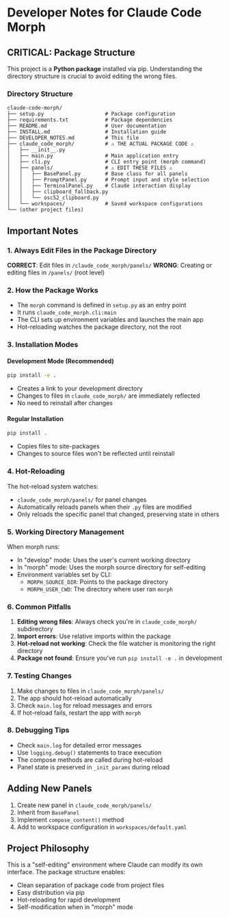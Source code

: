# Developer Notes for Claude Code Morph

## CRITICAL: Package Structure

This project is a **Python package** installed via pip. Understanding the directory structure is crucial to avoid editing the wrong files.

### Directory Structure

```
claude-code-morph/
├── setup.py                    # Package configuration
├── requirements.txt            # Package dependencies
├── README.md                   # User documentation
├── INSTALL.md                  # Installation guide
├── DEVELOPER_NOTES.md          # This file
├── claude_code_morph/          # ⚠️ THE ACTUAL PACKAGE CODE ⚠️
│   ├── __init__.py
│   ├── main.py                 # Main application entry
│   ├── cli.py                  # CLI entry point (morph command)
│   ├── panels/                 # ⚠️ EDIT THESE FILES ⚠️
│   │   ├── BasePanel.py        # Base class for all panels
│   │   ├── PromptPanel.py      # Prompt input and style selection
│   │   ├── TerminalPanel.py    # Claude interaction display
│   │   ├── clipboard_fallback.py
│   │   └── osc52_clipboard.py
│   └── workspaces/             # Saved workspace configurations
└── (other project files)
```

## Important Notes

### 1. Always Edit Files in the Package Directory

**CORRECT**: Edit files in `/claude_code_morph/panels/`
**WRONG**: Creating or editing files in `/panels/` (root level)

### 2. How the Package Works

- The `morph` command is defined in `setup.py` as an entry point
- It runs `claude_code_morph.cli:main`
- The CLI sets up environment variables and launches the main app
- Hot-reloading watches the package directory, not the root

### 3. Installation Modes

#### Development Mode (Recommended)
```bash
pip install -e .
```
- Creates a link to your development directory
- Changes to files in `claude_code_morph/` are immediately reflected
- No need to reinstall after changes

#### Regular Installation
```bash
pip install .
```
- Copies files to site-packages
- Changes to source files won't be reflected until reinstall

### 4. Hot-Reloading

The hot-reload system watches:
- `claude_code_morph/panels/` for panel changes
- Automatically reloads panels when their `.py` files are modified
- Only reloads the specific panel that changed, preserving state in others

### 5. Working Directory Management

When morph runs:
- In "develop" mode: Uses the user's current working directory
- In "morph" mode: Uses the morph source directory for self-editing
- Environment variables set by CLI:
  - `MORPH_SOURCE_DIR`: Points to the package directory
  - `MORPH_USER_CWD`: The directory where user ran `morph`

### 6. Common Pitfalls

1. **Editing wrong files**: Always check you're in `claude_code_morph/` subdirectory
2. **Import errors**: Use relative imports within the package
3. **Hot-reload not working**: Check the file watcher is monitoring the right directory
4. **Package not found**: Ensure you've run `pip install -e .` in development

### 7. Testing Changes

1. Make changes to files in `claude_code_morph/panels/`
2. The app should hot-reload automatically
3. Check `main.log` for reload messages and errors
4. If hot-reload fails, restart the app with `morph`

### 8. Debugging Tips

- Check `main.log` for detailed error messages
- Use `logging.debug()` statements to trace execution
- The compose methods are called during hot-reload
- Panel state is preserved in `_init_params` during reload

## Adding New Panels

1. Create new panel in `claude_code_morph/panels/`
2. Inherit from `BasePanel`
3. Implement `compose_content()` method
4. Add to workspace configuration in `workspaces/default.yaml`

## Project Philosophy

This is a "self-editing" environment where Claude can modify its own interface. The package structure enables:
- Clean separation of package code from project files
- Easy distribution via pip
- Hot-reloading for rapid development
- Self-modification when in "morph" mode